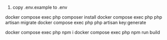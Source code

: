 1. copy .env.example to .env


docker compose exec php composer install
docker compose exec php php artisan migrate
docker compose exec php php artisan key:generate

docker compose exec php npm i
docker compose exec php npm run build
